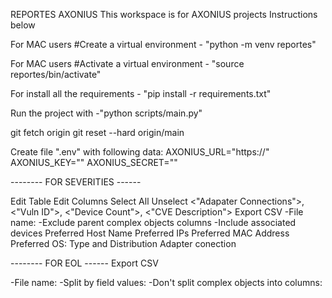 
REPORTES AXONIUS
This workspace is for AXONIUS projects 
Instructions below

For MAC users #Create a virtual environment - "python -m venv reportes"

For MAC users #Activate a virtual environment - "source reportes/bin/activate"

For install all the requirements - "pip install -r requirements.txt"

Run the project with -"python scripts/main.py"


git fetch origin
git reset --hard origin/main



Create file ".env" with following data:
    AXONIUS_URL="https://<ip>"
    AXONIUS_KEY="<key>"
    AXONIUS_SECRET="<secret>"

-------- FOR SEVERITIES ------

Edit Table
    Edit Columns
        Select All 
            Unselect <"Adapater Connections">, <"Vuln ID">, <"Device Count">, <"CVE Description">
Export CSV
    -File name: <critical>
    -Exclude parent complex objects columns
    -Include associated devices
                   Preferred Host Name
                   Preferred IPs
                   Preferred MAC Address
                   Preferred OS: Type and Distribution
                   Adapter conection



-------- FOR EOL ------
    Export CSV

-File name: <eol>
-Split by field values: <Installed Software>
-Don't split complex objects into columns: <check>